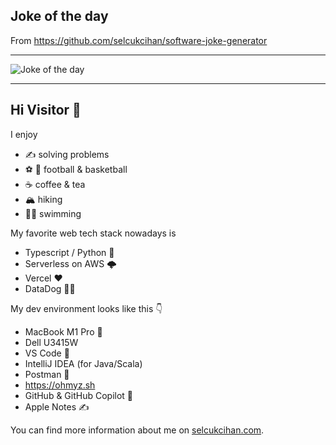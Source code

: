 ## Joke of the day

From https://github.com/selcukcihan/software-joke-generator

----------------

![Joke of the day](https://cihan-software-joke-generator-bucket.s3.eu-west-1.amazonaws.com/joke.svg)

----------------

## Hi Visitor 👋

I enjoy
* ✍️ solving problems
* ⚽ 🏀 football & basketball
* ☕ coffee & tea
* 🏔️ hiking
* 🏊‍♂️ swimming

My favorite web tech stack nowadays is
* Typescript / Python 🐍
* Serverless on AWS 🌩️
* Vercel ❤️
* DataDog 🐕‍🦺

My dev environment looks like this 👇
* MacBook M1 Pro 🤟
* Dell U3415W
* VS Code 🚀
* IntelliJ IDEA (for Java/Scala)
* Postman 🧪
* https://ohmyz.sh
* GitHub & GitHub Copilot 🙏
* Apple Notes ✍️

You can find more information about me on [selcukcihan.com](https://selcukcihan.com).
